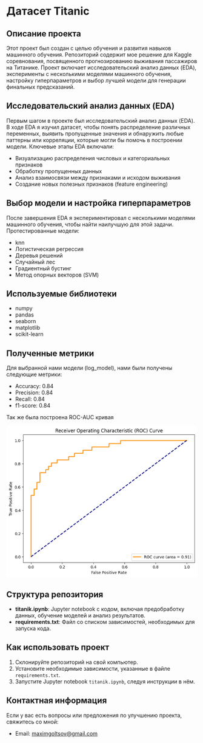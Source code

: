 # Датасет Titanic

## Описание проекта
Этот проект был создан с целью обучения и развития навыков машинного обучения. Репозиторий содержит мое решение для Kaggle соревнования, посвященного прогнозированию выживания пассажиров на Титанике. Проект включает исследовательский анализ данных (EDA), эксперименты с несколькими моделями машинного обучения, настройку гиперпараметров и выбор лучшей модели для генерации финальных предсказаний.

## Исследовательский анализ данных (EDA)

Первым шагом в проекте был исследовательский анализ данных (EDA). В ходе EDA я изучил датасет, чтобы понять распределение различных переменных, выявить пропущенные значения и обнаружить любые паттерны или корреляции, которые могли бы помочь в построении модели. Ключевые этапы EDA включали:

- Визуализацию распределения числовых и категориальных признаков
- Обработку пропущенных данных
- Анализ взаимосвязи между признаками и исходом выживания
- Создание новых полезных признаков (feature engineering)

## Выбор модели и настройка гиперпараметров

После завершения EDA я экспериментировал с несколькими моделями машинного обучения, чтобы найти наилучшую для этой задачи. Протестированные модели:

- knn
- Логистическая регрессия
- Деревья решений
- Случайный лес
- Градиентный бустинг
- Метод опорных векторов (SVM)

## Используемые библиотеки
- numpy
- pandas
- seaborn
- matplotlib
- scikit-learn

## Полученные метрики

Для выбранной нами модели (log_model), нами были получены следующие метрики:

- Accuracy: 0.84
- Precision: 0.84
- Recall: 0.84
- f1-score: 0.84

Так же была построена ROC-AUC кривая 

![ROC_AUC.png](images/ROC_AUC.png)


## Структура репозитория
- **titanik.ipynb**: Jupyter notebook с кодом, включая предобработку данных, обучение моделей и анализ результатов.
- **requirements.txt**: Файл со списком зависимостей, необходимых для запуска кода.

## Как использовать проект
1. Склонируйте репозиторий на свой компьютер.
2. Установите необходимые зависимости, указанные в файле `requirements.txt`.
3. Запустите Jupyter notebook `titanik.ipynb`, следуя инструкции в нём.

## Контактная информация
Если у вас есть вопросы или предложения по улучшению проекта, свяжитесь со мной:
- Email: maximgoltsov@gmail.com
